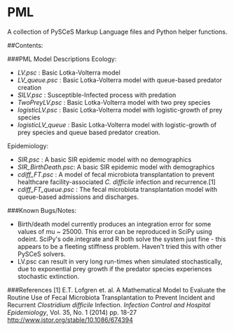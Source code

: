 PML
===

A collection of PySCeS Markup Language files and Python helper
functions.

##Contents: 

###PML Model Descriptions
Ecology:
- *LV.psc* : Basic Lotka-Volterra model
- *LV_queue.psc* : Basic Lotka-Volterra model with queue-based predator creation
- *SILV.psc* : Susceptible-Infected process with predation
- *TwoPreyLV.psc* : Basic Lotka-Volterra model with two prey species
- *logisticLV.psc* : Basic Lotka-Volterra model with logistic-growth of prey species
- *logisticLV_queue* : Basic Lotka-Volterra model with logistic-growth of prey species and queue based predator creation.

Epidemiology:
- *SIR.psc* : A basic SIR epidemic model with no demographics
- *SIR_BirthDeath.psc*: A basic SIR epidemic model with demographics
- *cdiff_FT.psc* : A model of fecal microbiota transplantation to prevent
healthcare facility-associated *C. difficile* infection and recurrence.[1]
- *cdiff_FT_queue.psc* : The fecal microbiota transplantation model with queue-based admissions and discharges.

###Known Bugs/Notes:
- Birth/death model currently produces an integration error for some values of
mu ~ 25000. This error can be reproduced in SciPy using odeint. SciPy's
ode.integrate and R both solve the system just fine - this appears to be a
fleeting stiffness problem. Haven't tried this with other PySCeS solvers.
- LV.psc can result in very long run-times when simulated stochastically, due to exponential prey growth if the predator species experiences stochastic extinction.

###References
[1] E.T. Lofgren et. al. A Mathematical Model to Evaluate the Routine Use of
Fecal Microbiota Transplantation to Prevent Incident and Recurrent *Clostridium
difficile* Infection. *Infection Control and Hospital Epidemiology*, Vol. 35,
No. 1 (2014) pp. 18-27 http://www.jstor.org/stable/10.1086/674394